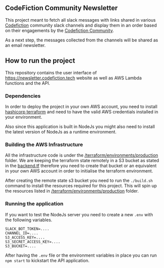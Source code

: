 ## CodeFiction Community Newsletter

This project meant to fetch all slack messages with links shared in various [Codefiction](https://codefiction.tech) community slack channels and display them in an order based on their engagements by the [Codefiction Community](https://join.slack.com/t/codefiction/shared_invite/enQtNzIzNzg3OTY4NTgwLTFhOWNlZjQ0MDU3YzYxMjg0YzcwYTkzOGNkOGM4MjlkM2Y1MTQ5ODM2Y2UzNTdjODdhNzQyZjY0ZjA3Mzk0ZTE).

As a next step, the messages collected from the channels will be shared as an email newsletter.

## How to run the project

This repository contains the user interface of <https://newsletter.codefiction.tech> website as well as AWS Lambda functions and the API.

### Dependencies

In order to deploy the project in your own AWS account, you need to install [hashicorp terraform](https://www.terraform.io/) and need to have the valid AWS credentials installed in your environment.

Also since this application is built in NodeJs you might also need to install the latest version of NodeJs as a runtime environment.

### Building the AWS Infrastructure

All the infrastructure code is under the [/terraform/environments/production](/terraform/environments/production) folder. We are keeping the terraform state remotely in a S3 bucket as stated in the [backend.tf](https://github.com/CodeFiction/community-newsletter/blob/master/terraform/environments/production/backend.tf#L7) therefore you need to create that bucket or an equivalent in your own AWS account in order to initialise the terraform environment.

After creating the remote state s3 bucket you need to run the `./build.sh` command to install the resources required for this project. This will spin up the resources listed in [/terraform/environments/production](/terraform/environments/production) folder.

### Running the application

If you want to test the NodeJs server you need to create a new `.env` with the following variables.

```.env
SLACK_BOT_TOKEN=....
CHANNEL_ID=....
S3_ACCESS_KEY=....
S3_SECRET_ACCESS_KEY=....
S3_BUCKET=....
```

After having the `.env` file or the environment variables in place you can run `npm start` to kickstart the API application.
